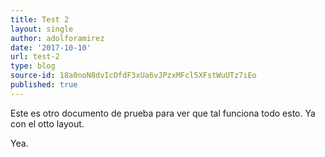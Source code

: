 ```yaml
---
title: Test 2
layout: single
author: adolforamirez
date: '2017-10-10'
url: test-2
type: blog
source-id: 18a0noN8dvIcOfdF3xUa6vJPzxMFcl5XFstWuUTz7iEo
published: true
---
```

Este es otro documento de prueba para ver que tal funciona todo esto. Ya con el otto layout.

Yea.

